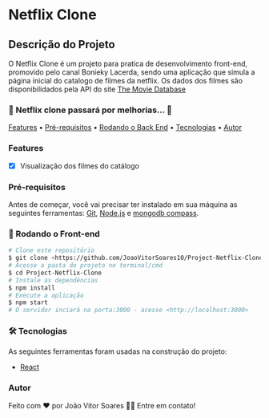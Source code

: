 # Netflix Clone

## Descrição do Projeto

O Netflix Clone é um projeto para pratica de desenvolvimento front-end, promovido pelo canal Bonieky Lacerda, sendo uma aplicação que simula a página inicial do catalogo de filmes da netflix. Os dados dos filmes são disponibilidados pela API do site <a href="https://www.themoviedb.org/?language=pt-BR">The Movie Database</a>

### 🚧 Netflix clone passará por melhorias...  🚧

<p>
 <a href="#Features">Features</a> •
 <a href="#Pré-requisitos">Pré-requisitos</a> • 
 <a href="#🎲 Rodando o Front-end">Rodando o Back End</a> • 
 <a href="#🛠 Tecnologias">Tecnologias</a> • 
 <a href="#Autor">Autor</a>
</p>

### Features

- [x] Visualização dos filmes do catálogo

### Pré-requisitos

Antes de começar, você vai precisar ter instalado em sua máquina as seguintes ferramentas:
[Git](https://git-scm.com), [Node.js](https://nodejs.org/en/) e [mongodb compass](https://www.mongodb.com/products/compass).

### 🎲 Rodando o Front-end

```bash
# Clone este repositório
$ git clone <https://github.com/JoaoVitorSoares10/Project-Netflix-Clone.git>
# Acesse a pasta do projeto no terminal/cmd
$ cd Project-Netflix-Clone
# Instale as dependências
$ npm install
# Execute a aplicação 
$ npm start
# O servidor inciará na porta:3000 - acesse <http://localhost:3000>
```

### 🛠 Tecnologias

As seguintes ferramentas foram usadas na construção do projeto:

- [React](https://pt-br.reactjs.org/)

### Autor

Feito com ❤️ por João Vitor Soares 👋🏽 Entre em contato!
